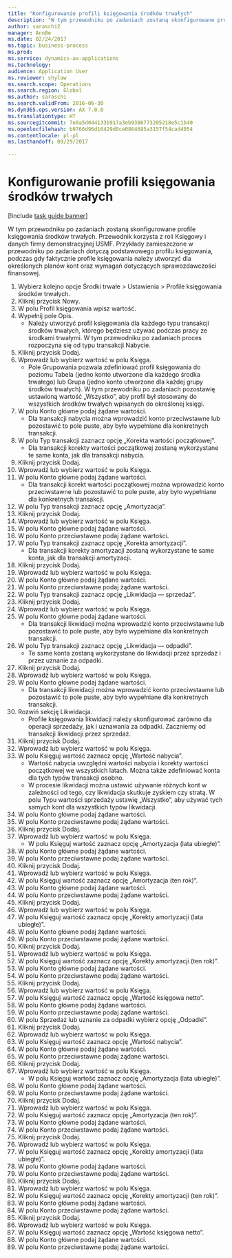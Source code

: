 ```yaml
--- 
title: "Konfigurowanie profili księgowania środków trwałych"
description: "W tym przewodniku po zadaniach zostaną skonfigurowane profile księgowania środków trwałych."
author: saraschi2
manager: AnnBe
ms.date: 02/24/2017
ms.topic: business-process
ms.prod: 
ms.service: dynamics-ax-applications
ms.technology: 
audience: Application User
ms.reviewer: shylaw
ms.search.scope: Operations
ms.search.region: Global
ms.author: saraschi
ms.search.validFrom: 2016-06-30
ms.dyn365.ops.version: AX 7.0.0
ms.translationtype: HT
ms.sourcegitcommit: 7e0a5d044133b917a3eb9386773205218e5c1b40
ms.openlocfilehash: b9766d96d16429d0ce0864695a3157f54cad4054
ms.contentlocale: pl-pl
ms.lasthandoff: 09/29/2017

---
```

# <a name="set-up-fixed-asset-posting-profiles"></a>Konfigurowanie profili księgowania środków trwałych

[!include [task guide banner](../../includes/task-guide-banner.md)]

W tym przewodniku po zadaniach zostaną skonfigurowane profile księgowania środków trwałych.  Przewodnik korzysta z roli Księgowy i danych firmy demonstracyjnej USMF.  Przykłady zamieszczone w przewodniku po zadaniach dotyczą podstawowego profilu księgowania, podczas gdy faktycznie profile księgowania należy utworzyć dla określonych planów kont oraz wymagań dotyczących sprawozdawczości finansowej.

1. Wybierz kolejno opcje Środki trwałe > Ustawienia > Profile księgowania środków trwałych.
2. Kliknij przycisk Nowy.
3. W polu Profil księgowania wpisz wartość.
4. Wypełnij pole Opis.
    * Należy utworzyć profil księgowania dla każdego typu transakcji środków trwałych, którego będziesz używać podczas pracy ze środkami trwałymi.  W tym przewodniku po zadaniach proces rozpoczyna się od typu transakcji Nabycie.  
5. Kliknij przycisk Dodaj.
6. Wprowadź lub wybierz wartość w polu Księga.
    * Pole Grupowania pozwala zdefiniować profil księgowania do poziomu Tabela (jedno konto utworzone dla każdego środka trwałego) lub Grupa (jedno konto utworzone dla każdej grupy środków trwałych).  W tym przewodniku po zadaniach pozostawię ustawioną wartość „Wszystko”, aby profil był stosowany do wszystkich środków trwałych wpisanych do określonej księgi.  
7. W polu Konto główne podaj żądane wartości.
    * Dla transakcji nabycia można wprowadzić konto przeciwstawne lub pozostawić to pole puste, aby było wypełniane dla konkretnych transakcji.    
8. W polu Typ transakcji zaznacz opcję „Korekta wartości początkowej”.
    * Dla transakcji korekty wartości początkowej zostaną wykorzystane te same konta, jak dla transakcji nabycia.  
9. Kliknij przycisk Dodaj.
10. Wprowadź lub wybierz wartość w polu Księga.
11. W polu Konto główne podaj żądane wartości.
    * Dla transakcji korekt wartości początkowej można wprowadzić konto przeciwstawne lub pozostawić to pole puste, aby było wypełniane dla konkretnych transakcji.    
12. W polu Typ transakcji zaznacz opcję „Amortyzacja”.
13. Kliknij przycisk Dodaj.
14. Wprowadź lub wybierz wartość w polu Księga.
15. W polu Konto główne podaj żądane wartości.
16. W polu Konto przeciwstawne podaj żądane wartości.
17. W polu Typ transakcji zaznacz opcję „Korekta amortyzacji”.
    * Dla transakcji korekty amortyzacji zostaną wykorzystane te same konta, jak dla transakcji amortyzacji.  
18. Kliknij przycisk Dodaj.
19. Wprowadź lub wybierz wartość w polu Księga.
20. W polu Konto główne podaj żądane wartości.
21. W polu Konto przeciwstawne podaj żądane wartości.
22. W polu Typ transakcji zaznacz opcję „Likwidacja — sprzedaż”.
23. Kliknij przycisk Dodaj.
24. Wprowadź lub wybierz wartość w polu Księga.
25. W polu Konto główne podaj żądane wartości.
    * Dla transakcji likwidacji można wprowadzić konto przeciwstawne lub pozostawić to pole puste, aby było wypełniane dla konkretnych transakcji.  
26. W polu Typ transakcji zaznacz opcję „Likwidacja — odpadki”.
    * Te same konta zostaną wykorzystane do likwidacji przez sprzedaż i przez uznanie za odpadki.  
27. Kliknij przycisk Dodaj.
28. Wprowadź lub wybierz wartość w polu Księga.
29. W polu Konto główne podaj żądane wartości.
    * Dla transakcji likwidacji można wprowadzić konto przeciwstawne lub pozostawić to pole puste, aby było wypełniane dla konkretnych transakcji.  
30. Rozwiń sekcję Likwidacja.
    * Profile księgowania likwidacji należy skonfigurować zarówno dla operacji sprzedaży, jak i uznawania za odpadki.  Zaczniemy od transakcji likwidacji przez sprzedaż.  
31. Kliknij przycisk Dodaj.
32. Wprowadź lub wybierz wartość w polu Księga.
33. W polu Księguj wartość zaznacz opcję „Wartość nabycia”.
    * Wartość nabycia uwzględni wartości nabycia i korekty wartości początkowej we wszystkich latach.  Można także zdefiniować konta dla tych typów transakcji osobno.  
    * W procesie likwidacji można ustawić używanie różnych kont w zależności od tego, czy likwidacja skutkuje zyskiem czy stratą.  W polu Typu wartości sprzedaży ustawię „Wszystko”, aby używać tych samych kont dla wszystkich typów likwidacji.  
34. W polu Konto główne podaj żądane wartości.
35. W polu Konto przeciwstawne podaj żądane wartości.
36. Kliknij przycisk Dodaj.
37. Wprowadź lub wybierz wartość w polu Księga.
    * W polu Księguj wartość zaznacz opcję „Amortyzacja (lata ubiegłe)”.  
38. W polu Konto główne podaj żądane wartości.
39. W polu Konto przeciwstawne podaj żądane wartości.
40. Kliknij przycisk Dodaj.
41. Wprowadź lub wybierz wartość w polu Księga.
42. W polu Księguj wartość zaznacz opcję „Amortyzacja (ten rok)”.
43. W polu Konto główne podaj żądane wartości.
44. W polu Konto przeciwstawne podaj żądane wartości.
45. Kliknij przycisk Dodaj.
46. Wprowadź lub wybierz wartość w polu Księga.
47. W polu Księguj wartość zaznacz opcję „Korekty amortyzacji (lata ubiegłe)”.
48. W polu Konto główne podaj żądane wartości.
49. W polu Konto przeciwstawne podaj żądane wartości.
50. Kliknij przycisk Dodaj.
51. Wprowadź lub wybierz wartość w polu Księga.
52. W polu Księguj wartość zaznacz opcję „Korekty amortyzacji (ten rok)”.
53. W polu Konto główne podaj żądane wartości.
54. W polu Konto przeciwstawne podaj żądane wartości.
55. Kliknij przycisk Dodaj.
56. Wprowadź lub wybierz wartość w polu Księga.
57. W polu Księguj wartość zaznacz opcję „Wartość księgowa netto”.
58. W polu Konto główne podaj żądane wartości.
59. W polu Konto przeciwstawne podaj żądane wartości.
60. W polu Sprzedaż lub uznanie za odpadki wybierz opcję „Odpadki”.
61. Kliknij przycisk Dodaj.
62. Wprowadź lub wybierz wartość w polu Księga.
63. W polu Księguj wartość zaznacz opcję „Wartość nabycia”.
64. W polu Konto główne podaj żądane wartości.
65. W polu Konto przeciwstawne podaj żądane wartości.
66. Kliknij przycisk Dodaj.
67. Wprowadź lub wybierz wartość w polu Księga.
    * W polu Księguj wartość zaznacz opcję „Amortyzacja (lata ubiegłe)”.  
68. W polu Konto główne podaj żądane wartości.
69. W polu Konto przeciwstawne podaj żądane wartości.
70. Kliknij przycisk Dodaj.
71. Wprowadź lub wybierz wartość w polu Księga.
72. W polu Księguj wartość zaznacz opcję „Amortyzacja (ten rok)”.
73. W polu Konto główne podaj żądane wartości.
74. W polu Konto przeciwstawne podaj żądane wartości.
75. Kliknij przycisk Dodaj.
76. Wprowadź lub wybierz wartość w polu Księga.
77. W polu Księguj wartość zaznacz opcję „Korekty amortyzacji (lata ubiegłe)”.
78. W polu Konto główne podaj żądane wartości.
79. W polu Konto przeciwstawne podaj żądane wartości.
80. Kliknij przycisk Dodaj.
81. Wprowadź lub wybierz wartość w polu Księga.
82. W polu Księguj wartość zaznacz opcję „Korekty amortyzacji (ten rok)”.
83. W polu Konto główne podaj żądane wartości.
84. W polu Konto przeciwstawne podaj żądane wartości.
85. Kliknij przycisk Dodaj.
86. Wprowadź lub wybierz wartość w polu Księga.
87. W polu Księguj wartość zaznacz opcję „Wartość księgowa netto”.
88. W polu Konto główne podaj żądane wartości.
89. W polu Konto przeciwstawne podaj żądane wartości.


